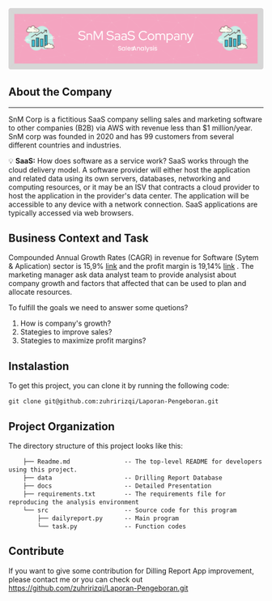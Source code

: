 ![header](header.png)

## **About the Company**

---
SnM Corp is a fictitious SaaS company selling sales and marketing software to other companies (B2B) via AWS with revenue less than $1 million/year. SnM corp was founded in 2020 and has 99 customers from several different countries and industries.

<aside>

💡 **SaaS:** How does software as a service work?
SaaS works through the cloud delivery model. A software provider will either host the application and related data using its own servers, databases, networking and computing resources, or it may be an ISV that contracts a cloud provider to host the application in the provider's data center. The application will be accessible to any device with a network connection. SaaS applications are typically accessed via web browsers.

</aside>

## **Business Context and Task**

 Compounded Annual Growth Rates (CAGR) in revenue for Software (Sytem & Aplication) sector is 15,9% [link](https://pages.stern.nyu.edu/~adamodar/New_Home_Page/datafile/histgr.html) and the profit margin is 19,14% [link](https://pages.stern.nyu.edu/~adamodar/New_Home_Page/datafile/margin.html) . The marketing manager ask data analyst team to provide analysist about company growth and factors that affected that can be used to plan and allocate resources.

To fulfill the goals we need to answer some quetions?
1. How is company's growth?
2. Stategies to improve sales?
3. Stategies to maximize profit margins?

## Instalastion

To get this project, you can clone it by running the following code:

    git clone git@github.com:zuhririzqi/Laporan-Pengeboran.git


##  Project Organization

The directory structure of this project looks like this:

        ├── Readme.md               -- The top-level README for developers using this project.
        ├── data                    -- Drilling Report Database
        ├── docs                    -- Detailed Presentation
        ├── requirements.txt        -- The requirements file for reproducing the analysis environment
        └── src                     -- Source code for this program
            ├── dailyreport.py      -- Main program
            └── task.py             -- Function codes

## Contribute

If you want to give some contribution for Dilling Report App improvement, 
please contact me or you can check out https://github.com/zuhririzqi/Laporan-Pengeboran.git